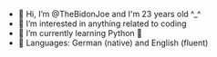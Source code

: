 - 👋 Hi, I’m @TheBidonJoe and I'm 23 years old ^_^
- 👀 I’m interested in anything related to coding 
- 🌱 I’m currently learning Python 🐍
- 💬 Languages: German (native) and English (fluent)
<!---
TheBidonJoe/TheBidonJoe is a ✨ special ✨ repository because its `README.md` (this file) appears on your GitHub profile.
You can click the Preview link to take a look at your changes.
--->
